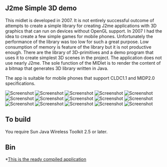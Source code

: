 ## J2me Simple 3D demo 


This midlet is developed in 2007. It is not entirely successful outcome of attempts to create a simple library for creating J2me applications with 3D graphics that can run on devices without OpenGL support. 
In 2007 I had the idea to create a few simple games for mobile phones. Unfortunately the performance of the library was too low for such a great purpose.
Low consumption of memory is feature of the library but it is not productive enough.
There are the library of 3D-primitives and a demo program that uses it to create simplest 3D scenes in the project.
The application does not use nearly J2me. The sole function of the MIDlet is to render the content of a bitmap that generates 3D library written in Java.

The app is suitable for mobile phones that support CLDC1.1 and MIDP2.0 specifications.


![Screenshot](Screenshots/screen1.png?raw=true) ![Screenshot](Screenshots/screen2.png?raw=true) ![Screenshot](Screenshots/screen3.png?raw=true) ![Screenshot](Screenshots/screen4.png?raw=true) ![Screenshot](Screenshots/screen5.png?raw=true) ![Screenshot](Screenshots/screen6.png?raw=true) ![Screenshot](Screenshots/screen7.png?raw=true) ![Screenshot](Screenshots/screen8.png?raw=true)  ![Screenshot](Screenshots/screen9.png?raw=true)  ![Screenshot](Screenshots/screen10.png?raw=true)  ![Screenshot](Screenshots/screen11.png?raw=true)  ![Screenshot](Screenshots/screen12.png?raw=true) ![Screenshot](Screenshots/screen13.png?raw=true)  ![Screenshot](Screenshots/screen14.png?raw=true) ![Screenshot](Screenshots/screen15.png?raw=true)   



## To build 
You require Sun Java Wireless Toolkit 2.5 or later.


## Bin
 
*[This is the ready compiled application][1]



[1]: Deployed



